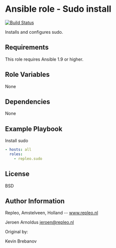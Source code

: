 Ansible role - Sudo install
====

[![Build Status](https://travis-ci.org/repleo/ansible-role-sudo.svg?branch=master)](https://travis-ci.org/repleo/ansible-role-sudo)

Installs and configures sudo.

Requirements
------------

This role requires Ansible 1.9 or higher.

Role Variables
--------------

None

Dependencies
------------

None

Example Playbook
----------------

Install sudo
```yaml
- hosts: all
  roles:
    - repleo.sudo
```

License
-------

BSD

Author Information
------------------

Repleo, Amstelveen, Holland -- www.repleo.nl

Jeroen Arnoldus <jeroen@repleo.nl>

Original by:

Kevin Brebanov
